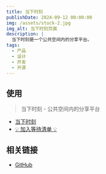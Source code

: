 ```yaml
---
title: 当下时刻
publishDate: 2024-09-12 00:00:00
img: /assets/stock-2.jpg
img_alt: 当下时刻页面
description: |
  当下时刻是一个公共空间内的分享平台。
tags:
  - 产品
  - 设计
  - 开发
  - 开源
---
```


## 使用

> 当下时刻 - 公共空间内的分享平台

- [当下时刻](https://wangrunlin.com/this-moment)
- [💡 加入等待清单 💡](https://v2rz70air4c.larksuite.com/share/base/form/shrusLdK2YpTniHS5bMTD3k3MBc)

## 相关链接

- [GitHub](https://github.com/wangrunlin/this-moment)
